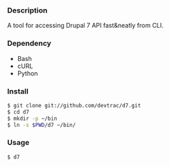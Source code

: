 ### Description

A tool for accessing Drupal 7 API fast&neatly from CLI.

### Dependency

* Bash
* cURL
* Python

### Install

```bash
$ git clone git://github.com/devtrac/d7.git
$ cd d7
$ mkdir -p ~/bin
$ ln -s $PWD/d7 ~/bin/
```

### Usage

```bash
$ d7
```

